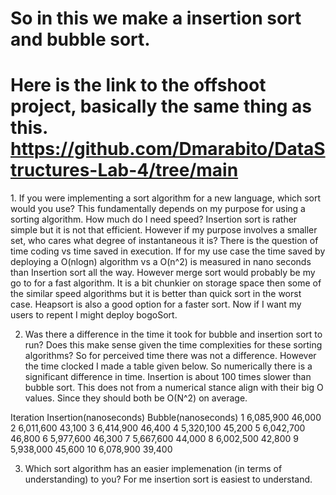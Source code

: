 # So in this we make a insertion sort and bubble sort.
# Here is the link to the offshoot project, basically the same thing as this. https://github.com/Dmarabito/DataStructures-Lab-4/tree/main
<p>
1. If you were implementing a sort algorithm for a new language, which sort would you use?
This fundamentally depends on my purpose for using a sorting algorithm. How much do I need speed? Insertion sort is rather simple but it is not that efficient. However if my purpose involves a smaller set, who cares what degree of instantaneous it is? There is the question of time coding vs time saved in execution. If for my use case the time saved by deploying a O(nlogn) algorithm vs a O(n^2) is measured in nano seconds than Insertion sort all the way. However merge sort would probably be my go to for a fast algorithm. It is a bit chunkier on storage space then some of the similar speed algorithms but it is better than quick sort in the worst case. Heapsort is also a good option for a faster sort. Now if I want my users to repent I might deploy bogoSort.

2. Was there a difference in the time it took for bubble and insertion sort to run? Does this make sense given the time complexities for these sorting algorithms?
So for perceived time there was not a difference. However the time clocked I made a table given below. So numerically there is a significant difference in time. Insertion is about 100 times slower than bubble sort. This does not from a numerical stance align with their big O values. Since they should both be O(N^2) on average.

Iteration
Insertion(nanoseconds)
Bubble(nanoseconds)
1
6,085,900
46,000
2
6,011,600
43,100
3
6,414,900
46,400
4
5,320,100
45,200
5
6,042,700
46,800
6
5,977,600
46,300
7
5,667,600
44,000
8
6,002,500
42,800
9
5,938,000
45,600
10
6,078,900
39,400



3. Which sort algorithm has an easier implemenation (in terms of understanding) to you?
For me insertion sort is easiest to understand.

</p>
